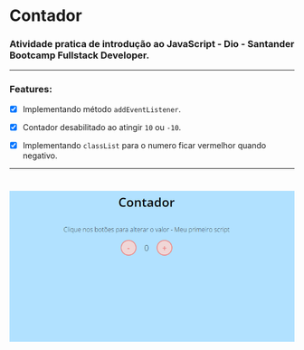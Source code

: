 # Contador

### Atividade pratica de introdução ao JavaScript - Dio - Santander Bootcamp Fullstack Developer.


---
### Features:

 - [x] Implementando método `addEventListener`.<br>
 - [x] Contador desabilitado ao atingir `10` ou `-10`.<br>
 - [x] Implementando `classList` para o numero ficar vermelhor quando negativo.<br>


---
<h1 align="center">
   <img alt="Readme" title="Readme" src="./assets/img/README-CONTADOR.gif">
</h1>